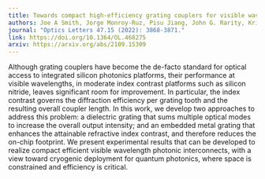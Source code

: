 ```yaml
---
title: Towards compact high-efficiency grating couplers for visible wavelength photonics
authors: Joe A Smith, Jorge Monroy-Ruz, Pisu Jiang, John G. Rarity, Krishna C. Balram
journal: "Optics Letters 47.15 (2022): 3868-3871."
link: https://doi.org/10.1364/OL.468275
arxiv: https://arxiv.org/abs/2109.15309
---
```


Although grating couplers have become the de-facto standard for optical access to integrated silicon photonics platforms, their performance at visible wavelengths, in moderate index contrast platforms such as silicon nitride, leaves significant room for improvement. In particular, the index contrast governs the diffraction efficiency per grating tooth and the resulting overall coupler length. In this work, we develop two approaches to address this problem: a dielectric grating that sums multiple optical modes to increase the overall output intensity; and an embedded metal grating that enhances the attainable refractive index contrast, and therefore reduces the on-chip footprint. We present experimental results that can be developed to realize compact efficient visible wavelength photonic interconnects, with a view toward cryogenic deployment for quantum photonics, where space is constrained and efficiency is critical.

